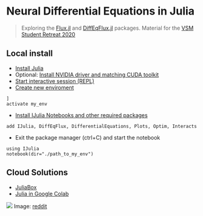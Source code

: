 # Neural Differential Equations in Julia
> Exploring the [Flux.jl](https://github.com/FluxML/Flux.jl) and [DiffEqFlux.jl](https://github.com/JuliaDiffEq/DiffEqFlux.jl) packages. Material for the [VSM Student Retreat 2020](https://www.vsmath.at/academics/student-retreats/) 

## Local install

* [Install Julia](https://julialang.org/downloads/platform/)
* Optional: [Install NVIDIA driver and matching CUDA toolkit](https://juliagpu.gitlab.io/CUDA.jl/installation/overview/)
* [Start interactive session (REPL)](https://docs.julialang.org/en/v1/manual/getting-started/)
* [Create new enviroment](https://docs.julialang.org/en/v1/stdlib/Pkg/)

 ```
 ]
 activate my_env
 ```

* [Install IJulia Notebooks and other required packages](https://github.com/JuliaLang/IJulia.jl)

 ```
 add IJulia, DiffEqFlux, DifferentialEquations, Plots, Optim, Interacts
 ```

* Exit the package manager (ctrl+C) and start the notebook

 ```
 using IJulia
 notebook(dir="./path_to_my_env")
 ```

## Cloud Solutions

* [JuliaBox](https://www.juliabox.com/)
* [Julia in Google Colab](https://discourse.julialang.org/t/julia-on-google-colab-free-gpu-accelerated-shareable-notebooks/15319)


![](https://i.redd.it/wv5z7m99bgu21.png)
Image: [reddit](https://www.reddit.com/r/Julia/comments/bhbvca/i_cant_be_the_only_one_who_has_had_these/elto98y/)
